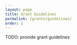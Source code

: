 ```yaml
---
layout: page
title: Grant Guidelines
permalink: /grants/guidelines/
order: 1
---
```


TODO: provide grant guidelines
